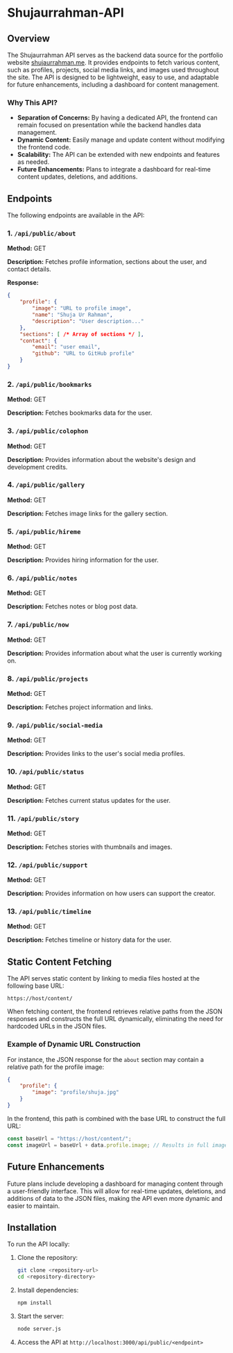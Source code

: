 # Shujaurrahman-API

## Overview

The Shujaurrahman API serves as the backend data source for the portfolio website [shujaurrahman.me](https://shujaurrahman.me). It provides endpoints to fetch various content, such as profiles, projects, social media links, and images used throughout the site. The API is designed to be lightweight, easy to use, and adaptable for future enhancements, including a dashboard for content management.

### Why This API?

- **Separation of Concerns:** By having a dedicated API, the frontend can remain focused on presentation while the backend handles data management.
- **Dynamic Content:** Easily manage and update content without modifying the frontend code.
- **Scalability:** The API can be extended with new endpoints and features as needed.
- **Future Enhancements:** Plans to integrate a dashboard for real-time content updates, deletions, and additions.

## Endpoints

The following endpoints are available in the API:

### 1. `/api/public/about`

**Method:** GET

**Description:** Fetches profile information, sections about the user, and contact details.

**Response:**
```json
{
    "profile": {
        "image": "URL to profile image",
        "name": "Shuja Ur Rahman",
        "description": "User description..."
    },
    "sections": [ /* Array of sections */ ],
    "contact": {
        "email": "user email",
        "github": "URL to GitHub profile"
    }
}
```

### 2. `/api/public/bookmarks`

**Method:** GET

**Description:** Fetches bookmarks data for the user.

### 3. `/api/public/colophon`

**Method:** GET

**Description:** Provides information about the website's design and development credits.


### 4. `/api/public/gallery`

**Method:** GET

**Description:** Fetches image links for the gallery section.


### 5. `/api/public/hireme`

**Method:** GET

**Description:** Provides hiring information for the user.


### 6. `/api/public/notes`

**Method:** GET

**Description:** Fetches notes or blog post data.



### 7. `/api/public/now`

**Method:** GET

**Description:** Provides information about what the user is currently working on.



### 8. `/api/public/projects`

**Method:** GET

**Description:** Fetches project information and links.



### 9. `/api/public/social-media`

**Method:** GET

**Description:** Provides links to the user's social media profiles.


### 10. `/api/public/status`

**Method:** GET

**Description:** Fetches current status updates for the user.



### 11. `/api/public/story`

**Method:** GET

**Description:** Fetches stories with thumbnails and images.


### 12. `/api/public/support`

**Method:** GET

**Description:** Provides information on how users can support the creator.



### 13. `/api/public/timeline`

**Method:** GET

**Description:** Fetches timeline or history data for the user.


## Static Content Fetching

The API serves static content by linking to media files hosted at the following base URL:

`https://host/content/`

When fetching content, the frontend retrieves relative paths from the JSON responses and constructs the full URL dynamically, eliminating the need for hardcoded URLs in the JSON files.

### Example of Dynamic URL Construction

For instance, the JSON response for the `about` section may contain a relative path for the profile image:

```json
{
    "profile": {
        "image": "profile/shuja.jpg"
    }
}
```

In the frontend, this path is combined with the base URL to construct the full URL:

```javascript
const baseUrl = "https://host/content/";
const imageUrl = baseUrl + data.profile.image; // Results in full image URL
```

## Future Enhancements

Future plans include developing a dashboard for managing content through a user-friendly interface. This will allow for real-time updates, deletions, and additions of data to the JSON files, making the API even more dynamic and easier to maintain.

## Installation

To run the API locally:

1. Clone the repository:
    ```bash
    git clone <repository-url>
    cd <repository-directory>
    ```
2. Install dependencies:
    ```bash
    npm install
    ```
3. Start the server:
    ```bash
    node server.js
    ```
4. Access the API at `http://localhost:3000/api/public/<endpoint>`
